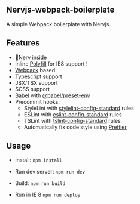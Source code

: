 Nervjs-webpack-boilerplate
---

A simple Webpack boilerplate with Nervjs.

## Features

* 🤖[Nerv](https://github.com/NervJS/nerv) inside
* Inline [Polyfill](https://github.com/o2team/es5-polyfill) for IE8 support !
* [Webpack](https://github.com/webpack/webpack) based
* [Typescript](https://github.com/Microsoft/TypeScript) support
* JSX/TSX support
* SCSS support
* [Babel](https://github.com/babel/babel) with [@babel/preset-env](https://github.com/babel/babel/tree/master/packages/babel-preset-env)
* Precommit hooks:
    * StyleLint with [stylelint-config-standard](https://github.com/stylelint/stylelint-config-standard) rules
    * ESLint with [eslint-config-standard](https://github.com/standard/eslint-config-standard) rules
    * TSLint with [tslint-config-standard](https://github.com/blakeembrey/tslint-config-standard) rules
    * Automatically fix code style using [Prettier](https://github.com/prettier/prettier)

## Usage

* Install:
    `npm install`

* Run dev server:
    `npm run dev`

* Build:
    `npm run build`

* Run in IE 8
    `npm run deploy`